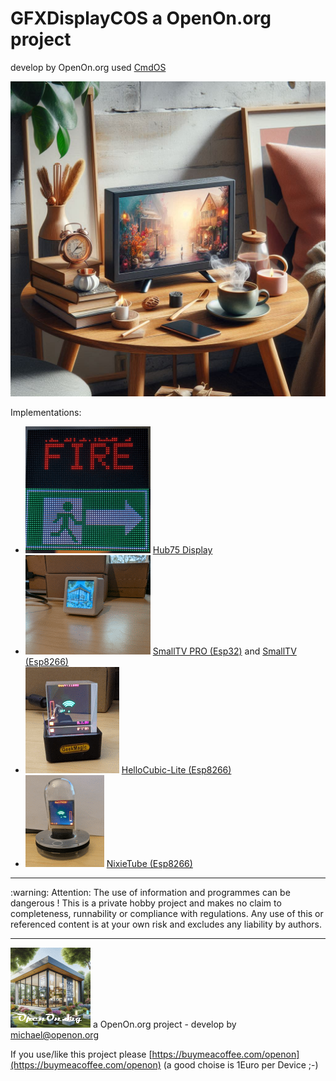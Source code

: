 # GFXDisplayCOS a OpenOn.org project

develop by OpenOn.org used <a href="https://github.com/mklossde/CmdOs">CmdOS</A>

![CmdOS LOGO](images/SmallTVCOS.jpg)

Implementations:
- ![HUB75](images/Hub75.gif) <a href="https://github.com/mklossde/MatrixCOS">Hub75 Display</A>
- ![SmallTV](SmallTV_PRO/images/STV_Logo.gif)  <a href="SmallTV_PRO/">SmallTV PRO (Esp32)</A> and <a href="SmallTV/">SmallTV (Esp8266)</A>
- ![HelloCubic Lite](SmallTV/images/HelloCubicLite.gif) <a href="SmallTV/">HelloCubic-Lite (Esp8266)</A>
- ![Nixie Tube](SmallTV/images/NixieTube.gif) <a href="SmallTV/">NixieTube (Esp8266)</A>

<hr> :warning: Attention: The use of information and programmes can be dangerous !  This is a private hobby project and makes no claim to completeness, runnability or compliance with regulations. Any use of this or referenced content is at your own risk and excludes any liability by authors. 
<hr>

![LOGO](images/OpenOnOrg.gif) a OpenOn.org project - develop by michael@openon.org

If you use/like this project please [https://buymeacoffee.com/openon](https://buymeacoffee.com/openon) (a good choise is 1Euro per Device ;-) 